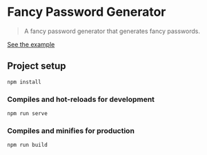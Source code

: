 # Fancy Password Generator

> A fancy password generator that generates fancy passwords.

[See the example](https://lacrimalis.github.io/password-generator/dist/)

## Project setup
```
npm install
```

### Compiles and hot-reloads for development
```
npm run serve
```

### Compiles and minifies for production
```
npm run build
```
